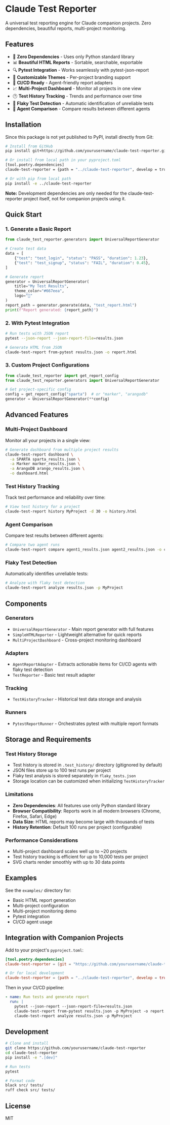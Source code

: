 # Claude Test Reporter

A universal test reporting engine for Claude companion projects. Zero dependencies, beautiful reports, multi-project monitoring.

## Features

- 🚀 **Zero Dependencies** - Uses only Python standard library
- 📊 **Beautiful HTML Reports** - Sortable, searchable, exportable
- 🔍 **Pytest Integration** - Works seamlessly with pytest-json-report
- 🎨 **Customizable Themes** - Per-project branding support
- 🤖 **CI/CD Ready** - Agent-friendly report adapters
- 📈 **Multi-Project Dashboard** - Monitor all projects in one view
- 🕐 **Test History Tracking** - Trends and performance over time
- 🎲 **Flaky Test Detection** - Automatic identification of unreliable tests
- 🔄 **Agent Comparison** - Compare results between different agents

## Installation

Since this package is not yet published to PyPI, install directly from Git:

```bash
# Install from GitHub
pip install git+https://github.com/yourusername/claude-test-reporter.git

# Or install from local path in your pyproject.toml
[tool.poetry.dependencies]
claude-test-reporter = {path = "../claude-test-reporter", develop = true}

# Or with pip from local path
pip install -e ../claude-test-reporter
```

**Note:** Development dependencies are only needed for the claude-test-reporter project itself, not for companion projects using it.

## Quick Start

### 1. Generate a Basic Report

```python
from claude_test_reporter.generators import UniversalReportGenerator

# Create test data
data = [
    {"test": "test_login", "status": "PASS", "duration": 1.23},
    {"test": "test_signup", "status": "FAIL", "duration": 0.45},
]

# Generate report
generator = UniversalReportGenerator(
    title="My Test Results",
    theme_color="#667eea",
    logo="🧪"
)
report_path = generator.generate(data, "test_report.html")
print(f"Report generated: {report_path}")
```

### 2. With Pytest Integration

```bash
# Run tests with JSON report
pytest --json-report --json-report-file=results.json

# Generate HTML from JSON
claude-test-report from-pytest results.json -o report.html
```

### 3. Custom Project Configurations

```python
from claude_test_reporter import get_report_config
from claude_test_reporter.generators import UniversalReportGenerator

# Get project-specific config
config = get_report_config("sparta")  # or "marker", "arangodb"
generator = UniversalReportGenerator(**config)
```

## Advanced Features

### Multi-Project Dashboard

Monitor all your projects in a single view:

```bash
# Generate dashboard from multiple project results
claude-test-report dashboard \
  -a SPARTA sparta_results.json \
  -a Marker marker_results.json \
  -a ArangoDB arango_results.json \
  -o dashboard.html
```

### Test History Tracking

Track test performance and reliability over time:

```bash
# View test history for a project
claude-test-report history MyProject -d 30 -o history.html
```

### Agent Comparison

Compare test results between different agents:

```bash
# Compare two agent runs
claude-test-report compare agent1_results.json agent2_results.json -o comparison.json
```

### Flaky Test Detection

Automatically identifies unreliable tests:

```bash
# Analyze with flaky test detection
claude-test-report analyze results.json -p MyProject
```

## Components

### Generators
- `UniversalReportGenerator` - Main report generator with full features
- `SimpleHTMLReporter` - Lightweight alternative for quick reports
- `MultiProjectDashboard` - Cross-project monitoring dashboard

### Adapters
- `AgentReportAdapter` - Extracts actionable items for CI/CD agents with flaky test detection
- `TestReporter` - Basic test result adapter

### Tracking
- `TestHistoryTracker` - Historical test data storage and analysis

### Runners
- `PytestReportRunner` - Orchestrates pytest with multiple report formats

## Storage and Requirements

### Test History Storage
- Test history is stored in `.test_history/` directory (gitignored by default)
- JSON files store up to 100 test runs per project
- Flaky test analysis is stored separately in `flaky_tests.json`
- Storage location can be customized when initializing `TestHistoryTracker`

### Limitations
- **Zero Dependencies**: All features use only Python standard library
- **Browser Compatibility**: Reports work in all modern browsers (Chrome, Firefox, Safari, Edge)
- **Data Size**: HTML reports may become large with thousands of tests
- **History Retention**: Default 100 runs per project (configurable)

### Performance Considerations
- Multi-project dashboard scales well up to ~20 projects
- Test history tracking is efficient for up to 10,000 tests per project
- SVG charts render smoothly with up to 30 data points

## Examples

See the `examples/` directory for:
- Basic HTML report generation
- Multi-project configuration
- Multi-project monitoring demo
- Pytest integration
- CI/CD agent usage

## Integration with Companion Projects

Add to your project's `pyproject.toml`:

```toml
[tool.poetry.dependencies]
claude-test-reporter = {git = "https://github.com/yourusername/claude-test-reporter.git", rev = "main"}

# Or for local development
claude-test-reporter = {path = "../claude-test-reporter", develop = true}
```

Then in your CI/CD pipeline:

```yaml
- name: Run tests and generate report
  run: |
    pytest --json-report --json-report-file=results.json
    claude-test-report from-pytest results.json -p MyProject -o report.html
    claude-test-report analyze results.json -p MyProject
```

## Development

```bash
# Clone and install
git clone https://github.com/yourusername/claude-test-reporter
cd claude-test-reporter
pip install -e ".[dev]"

# Run tests
pytest

# Format code
black src/ tests/
ruff check src/ tests/
```

## License

MIT
